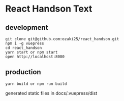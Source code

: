 # React Handson Text

## development

```
git clone git@github.com:ozaki25/react_handson.git
npm i -g vuepress
cd react_handson
yarn start or npm start
open http://localhost:8080
```

## production

```
yarn build or npm run build
```

generated static files in docs/.vuepress/dist

